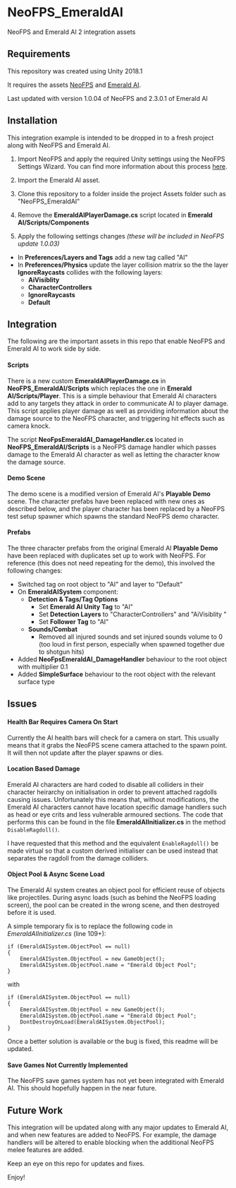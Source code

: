# NeoFPS_EmeraldAI
NeoFPS and Emerald AI 2 integration assets

## Requirements
This repository was created using Unity 2018.1

It requires the assets [NeoFPS](https://assetstore.unity.com/packages/templates/systems/neofps-150179?aid=1011l58Ft) and [Emerald AI](https://assetstore.unity.com/packages/tools/ai/emerald-ai-2-0-40199?aid=1011l58Ft).

Last updated with version 1.0.04 of NeoFPS and 2.3.0.1 of Emerald AI

## Installation
This integration example is intended to be dropped in to a fresh project along with NeoFPS and Emerald AI.

1. Import NeoFPS and apply the required Unity settings using the NeoFPS Settings Wizard. You can find more information about this process [here](https://docs.neofps.com/manual/neofps-installation.html).

2. Import the Emerald AI asset.

3. Clone this repository to a folder inside the project Assets folder such as "NeoFPS_EmeraldAI"

4. Remove the **EmeraldAIPlayerDamage.cs** script located in **Emerald AI/Scripts/Components**

5. Apply the following settings changes *(these will be included in NeoFPS update 1.0.03)*
  - In **Preferences/Layers and Tags** add a new tag called "AI"
  - In **Preferences/Physics** update the layer collision matrix so the the layer **IgnoreRaycasts** collides with the following layers:
    - **AiVisiblity**
	- **CharacterControllers**
	- **IgnoreRaycasts**
	- **Default**
	
## Integration
The following are the important assets in this repo that enable NeoFPS and Emerald AI to work side by side.

#### Scripts
There is a new custom **EmeraldAIPlayerDamage.cs** in **NeoFPS_EmeraldAI/Scripts** which replaces the one in **Emerald AI/Scripts/Player**. This is a simple behaviour that Emerald AI characters add to any targets they attack in order to communicate AI to player damage. This script applies player damage as well as providing information about the damage source to the NeoFPS character, and triggering hit effects such as camera knock.

The script **NeoFpsEmeraldAI_DamageHandler.cs** located in **NeoFPS_EmeraldAI/Scripts** is a NeoFPS damage handler which passes damage to the Emerald AI character as well as letting the character know the damage source.

#### Demo Scene
The demo scene is a modified version of Emerald AI's **Playable Demo** scene. The character prefabs have been replaced with new ones as described below, and the player character has been replaced by a NeoFPS test setup spawner which spawns the standard NeoFPS demo character.

#### Prefabs
The three character prefabs from the original Emerald AI **Playable Demo** have been replaced with duplicates set up to work with NeoFPS. For reference (this does not need repeating for the demo), this involved the following changes:
- Switched tag on root object to "AI" and layer to "Default"
- On **EmeraldAISystem** component:
  - **Detection & Tags/Tag Options**
    - Set **Emerald AI Unity Tag** to "AI"
    - Set **Detection Layers** to "CharacterControllers" and "AiVisiblity "
    - Set **Follower Tag** to "AI"
  - **Sounds/Combat**
    - Removed all injured sounds and set injured sounds volume to 0 (too loud in first person, especially when spawned together due to shotgun hits)
- Added **NeoFpsEmeraldAI_DamageHandler** behaviour to the root object with multiplier 0.1
- Added **SimpleSurface** behaviour to the root object with the relevant surface type

## Issues

#### Health Bar Requires Camera On Start
Currently the AI health bars will check for a camera on start. This usually means that it grabs the NeoFPS scene camera attached to the spawn point. It will then not update after the player spawns or dies.

#### Location Based Damage
Emerald AI characters are hard coded to disable all colliders in their character heirarchy on initialisation in order to prevent attached ragdolls causing issues. Unfortunately this means that, without modifications, the Emerald AI characters cannot have location specific damage handlers such as head or eye crits and less vulnerable armoured sections. The code that performs this can be found in the file **EmeraldAIInitializer.cs** in the method `DisableRagdoll()`.

I have requested that this method and the equivalent `EnableRagdoll()` be made virtual so that a custom derived initialiser can be used instead that separates the ragdoll from the damage colliders.

#### Object Pool & Async Scene Load
The Emerald AI system creates an object pool for efficient reuse of objects like projectiles. During async loads (such as behind the NeoFPS loading screen), the pool can be created in the wrong scene, and then destroyed before it is used.

A simple temporary fix is to replace the following code in *EmeraldAIInitializer.cs* (line 109+):
```
if (EmeraldAISystem.ObjectPool == null)
{
	EmeraldAISystem.ObjectPool = new GameObject();
	EmeraldAISystem.ObjectPool.name = "Emerald Object Pool";
}
```
with 
```
if (EmeraldAISystem.ObjectPool == null)
{
	EmeraldAISystem.ObjectPool = new GameObject();
	EmeraldAISystem.ObjectPool.name = "Emerald Object Pool";
	DontDestroyOnLoad(EmeraldAISystem.ObjectPool);
}
```

Once a better solution is available or the bug is fixed, this readme will be updated.

#### Save Games Not Currently Implemented

The NeoFPS save games system has not yet been integrated with Emerald AI. This should hopefully happen in the near future.

## Future Work
This integration will be updated along with any major updates to Emerald AI, and when new features are added to NeoFPS. For example, the damage handlers will be altered to enable blocking when the additional NeoFPS melee features are added.

Keep an eye on this repo for updates and fixes.

Enjoy!